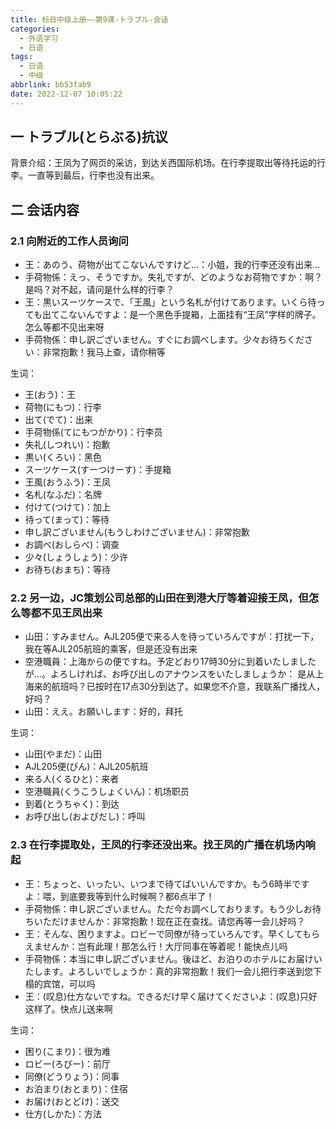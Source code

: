 ```yaml
---
title: 标日中级上册——第9课-トラブル-会话
categories:
  - 外语学习
  - 日语
tags:
  - 日语
  - 中级
abbrlink: bb53fab9
date: 2022-12-07 10:05:22
---
```

## 一 トラブル(とらぶる)抗议

背景介绍：王凤为了网页的采访，到达关西国际机场。在行李提取出等待托运的行李。一直等到最后，行李也没有出来。

<!--more-->

## 二 会话内容

### 2.1 向附近的工作人员询问

* 王：あのう、荷物が出てこないんですけど…：小姐，我的行李还没有出来...
* 手荷物係：えっ、そうですか。失礼ですが、どのようなお荷物ですか：啊？是吗？对不起，请问是什么样的行李？
* 王：黒いスーツケースで、「王風」という名札が付けてあります。いくら待っても出てこないんですよ：是一个黑色手提箱，上面挂有“王凤”字样的牌子。怎么等都不见出来呀
* 手荷物係：申し訳ございません。すぐにお調べします。少々お待ちください：非常抱歉！我马上查，请你稍等

生词：

* 王(おう)：王
* 荷物(にもつ)：行李
* 出て(でて)：出来
* 手荷物係(てにもつがかり)：行李员
* 失礼(しつれい)：抱歉
* 黒い(くろい)：黑色
* スーツケース(すーつけーす)：手提箱
* 王風(おうふう)：王凤
* 名札(なふだ)：名牌
* 付けて(つけて)：加上
* 待って(まって)：等待
* 申し訳ございません(もうしわけございません)：非常抱歉
* お調べ(おしらべ)：调查
* 少々(しょうしょう)：少许
* お待ち(おまち)：等待

### 2.2 另一边，JC策划公司总部的山田在到港大厅等着迎接王凤，但怎么等都不见王凤出来

* 山田：すみません。AJL205便で来る人を待っていろんですが：打扰一下，我在等AJL205航班的乘客，但是还没有出来
* 空港職員：上海からの便ですね。予定どおり17時30分に到着いたしましたが…。よろしければ、お呼び出しのアナウンスをいたしましょうか：  是从上海来的航班吗？已按时在17点30分到达了。如果您不介意，我联系广播找人，好吗？
* 山田：ええ。お願いします：好的，拜托

生词：

* 山田(やまだ)：山田
* AJL205便(びん)：AJL205航班
* 来る人(くるひと)：来者
* 空港職員(くうこうしょくいん)：机场职员
* 到着(とうちゃく)：到达
* お呼び出し(およびだし)：呼叫

### 2.3 在行李提取处，王凤的行李还没出来。找王凤的广播在机场内响起

* 王：ちょっと、いったい、いつまで待てばいいんですか。もう6時半ですよ：喂，到底要我等到什么时候啊？都6点半了！
* 手荷物係：申し訳ございません。ただ今お調べしております。もう少しお待ちいただけませんか：非常抱歉！现在正在查找。请您再等一会儿好吗？
* 王：そんな、困りますよ。ロビーで同僚が待っていろんです。早くしてもらえませんか：岂有此理！那怎么行！大厅同事在等着呢！能快点儿吗
* 手荷物係：本当に申し訳ございません。後ほど、お泊りのホテルにお届けいたします。よろしいでしょうか：真的非常抱歉！我们一会儿把行李送到您下榻的宾馆，可以吗
* 王：(叹息)仕方ないですね。できるだけ早く届けてくださいよ：(叹息)只好这样了。快点儿送来啊

生词：

* 困り(こまり)：很为难
* ロビー(ろびー)：前厅
* 同僚(どうりょう)：同事
* お泊まり(おとまり)：住宿
* お届け(おとどけ)：送交
* 仕方(しかた)：方法